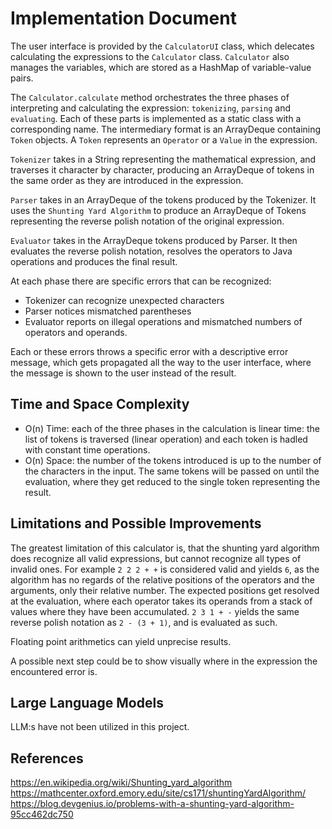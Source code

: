 # Implementation Document

The user interface is provided by the `CalculatorUI` class, which delecates 
calculating the expressions to the `Calculator` class. `Calculator` also 
manages the variables, which are stored as a HashMap of variable-value pairs. 

The `Calculator.calculate` method orchestrates the three phases of 
interpreting and calculating the expression: `tokenizing`, `parsing` 
and `evaluating`. Each of these parts is implemented as a static 
class with a corresponding name. The intermediary format is an ArrayDeque 
containing `Token` objects. A `Token` represents an `Operator` or a `Value` 
in the expression.

`Tokenizer` takes in a String representing the mathematical expression, 
and traverses it character by character, producing an ArrayDeque of tokens 
in the same order as they are introduced in the expression.

`Parser` takes in an ArrayDeque of the tokens produced by the Tokenizer. 
It uses the `Shunting Yard Algorithm` to produce an ArrayDeque of Tokens 
representing the reverse polish notation of the original expression.

`Evaluator` takes in the ArrayDeque tokens produced by Parser. It then 
evaluates the reverse polish notation, resolves the operators to Java operations 
and produces the final result. 

At each phase there are specific errors that can be recognized: 
- Tokenizer can recognize unexpected characters
- Parser notices mismatched parentheses
- Evaluator reports on illegal operations and mismatched numbers of operators and operands.    

Each or these errors throws a specific error with a descriptive error 
message, which gets propagated all the way to the user interface, 
where the message is shown to the user instead of the result.

## Time and Space Complexity
- O(n) Time: each of the three phases in the calculation is linear time: 
the list of tokens is traversed (linear operation) and each token is hadled with constant time operations.
- O(n) Space: the number of the tokens introduced is up to the 
number of the characters in the input. The same tokens will be passed 
on until the evaluation, where they get reduced to the single 
token representing the result.  

## Limitations and Possible Improvements
The greatest limitation of this calculator is, that the shunting yard algorithm 
does recognize all valid expressions, but cannot recognize all types 
of invalid ones. 
For example `2 2 2 + +` is considered valid and yields `6`, as the algorithm has 
no regards of the relative positions of the operators and the arguments, 
only their relative number. The expected positions get resolved at the evaluation, 
where each operator takes its operands from a stack of values where they 
have been accumulated. `2 3 1 + -` yields the same reverse polish 
notation as `2 - (3 + 1)`, and is evaluated as such.  

Floating point arithmetics can yield unprecise results.  

A possible next step could be to show visually where in the expression 
the encountered error is. 


## Large Language Models
LLM:s have not been utilized in this project.

## References
https://en.wikipedia.org/wiki/Shunting_yard_algorithm
https://mathcenter.oxford.emory.edu/site/cs171/shuntingYardAlgorithm/
https://blog.devgenius.io/problems-with-a-shunting-yard-algorithm-95cc462dc750
